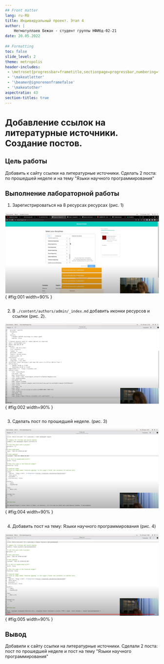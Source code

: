 ```yaml
---
## Front matter
lang: ru-RU
title: Индивидуальный проект. Этап 4
author: |
    Негматуллаев Бежан - студент группы НФИбд-02-21
date: 20.05.2022

## Formatting
toc: false
slide_level: 2
theme: metropolis
header-includes: 
 - \metroset{progressbar=frametitle,sectionpage=progressbar,numbering=fraction}
 - '\makeatletter'
 - '\beamer@ignorenonframefalse'
 - '\makeatother'
aspectratio: 43
section-titles: true
---
```


# Добавление ссылок на литературные источники. Создание постов.

## Цель работы

Добавить к сайту ссылки на литературные источники. Сделать 2 поста: по прошедшей неделе и на тему "Языки научного программирования"

## Выполнение лабораторной работы

1. Зарегистрироваться на 8 ресурсах ресурсах (рис. 1)

![Регистрация](image/1.png){ #fig:001 width=90% }

##

2. В `./content/authors/admin/_index.md` добавить иконки ресурсов и ссылки (рис. 2).

![Ссылки и иконки ресурсов](image/2.png){ #fig:002 width=90% }

##

3. Сделать пост по прошедшей неделе. (рис. 3)

![Пост](image/3.png){ #fig:004 width=90% }

##

4. Добавить пост на тему: Языки научного программирования (рис. 4)

![Пост](image/4.png){ #fig:005 width=90% }

## Вывод

Добавили к сайту ссылки на литературные источники. Сделали 2 поста: пост по прошедшей неделе и пост на тему "Языки научного программирования"
